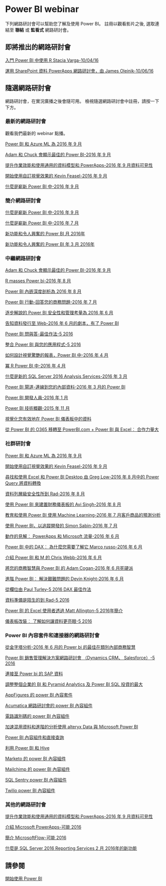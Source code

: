 <properties
   pageTitle="Power BI webinar"
   description="Power BI webinar。"
   services="powerbi"
   documentationCenter=""
   authors="maikelson"
   manager="mblythe"
   backup=""
   editor=""
   tags=""
   qualityFocus="no"
   qualityDate=""/>

<tags
   ms.service="powerbi"
   ms.devlang="NA"
   ms.topic="get-started-article"
   ms.tgt_pltfrm="NA"
   ms.workload="powerbi"
   ms.date="08/17/2016"
   ms.author="maikelson"/>

# Power BI webinar

下列網路研討會可以幫助您了解及使用 Power BI。 註冊以觀看影片之後, 選取連結至 **聯結** 或 **監看式** 網路研討會。


## 即將推出的網路研討會

[入門 Power BI 中使用 R Stacia Varga-10/04/16](https://info.microsoft.com/US-PowerBI-WBNR-FY17-10Oct-04-Getting-started-using-R-in-Power-BI-by-Stacia-Varga-257924.html?Is=Website)

[運用 SharePoint 資料 PowerApps 網路研討會，由 James Oleinik-10/06/16](https://info.microsoft.com/US-PowerBI-WBNR-FY17-10Oct-06-Leveraging-SharePoint-Data-with-PowerApps-257924.html?Is=Website)


## 隨選網路研討會
網路研討會，在實況廣播之後會隨可用。  檢視隨選網路研討會中註冊，請按一下下方。

### 最新的網路研討會
觀看我們最新的 webinar 點播。

[Power BI 和 Azure ML 為 2016 年 9 月](https://info.microsoft.com/CO-PowerBI-WBNR-FY17-09Sep-20-PowerBI-Azure-ML_Registration.html?Is=Website)

[Adam 和 Chuck 會顯示最佳的 Power BI-2016 年 9 月](https://info.microsoft.com/CO-PowerBI-WBNR-FY17-09Sep-15-Real-Sociedad-Registration.html?Is=Website)

[提升作業效能和使用通用的資料模型和 PowerApps-2016 年 9 月資料可見性](https://info.microsoft.com/CO-PowerBI-WBNR-FY17-09Sep-14-PowerApps-Registration.html?Is=Website)

[開始使用自訂視覺效果的 Kevin Feasel-2016 年 9 月](https://info.microsoft.com/CO-PowerBI-WBNR-FY17-09Sep-13-Getting-Started-with-Custom-Visuals-Registration.html?Is=Website)

[什麼是嶄新 Power BI 中-2016 年 9 月](https://info.microsoft.com/CO-PowerBI-WBNR-FY17-09Sep-08-Whats-New-in-PowerBI-Registration.html?Is=Website)

###  簡介網路研討會

[什麼是嶄新 Power BI 中-2016 年 9 月](https://info.microsoft.com/CO-PowerBI-WBNR-FY17-09Sep-08-Whats-New-in-PowerBI-Registration.html?Is=Website)

[什麼是嶄新 Power BI 中-2016 年 7 月](https://info.microsoft.com/CO-PowerBI-WBNR-FY17-07Jul-12-Whats-New-in-PowerBI-Registration.html?Is=Website)

[新功能和令人興奮的 Power BI 月 2016年](https://info.microsoft.com/CO-PowerBI-WBNR-FY16-05May-10-Whats-New-in-PowerBI-Registration.html?Is=Website)

[新功能和令人興奮的 Power BI 年 3 月 2016年](https://info.microsoft.com/CO-PowerBI-WBNR-FY16-03Mar-01-PowerBIWhatsNew-Registration.html?Is=Website)

### 中繼網路研討會

[Adam 和 Chuck 會顯示最佳的 Power BI-2016 年 9 月](https://info.microsoft.com/CO-PowerBI-WBNR-FY17-09Sep-15-Real-Sociedad-Registration.html?Is=Website)

[R masses Power bi-2016 年 8 月](https://info.microsoft.com/CO-PowerBI-WBNR-FY17-08Aug-18-PowerBI-R-for-Masses-Registration.html?Is=Website)

[Power BI 內嵌深度剖析為 2016 年 8 月](https://info.microsoft.com/CO-PowerBI-WBNR-FY16-08Aug-09-PowerBI-Embedded-Deep-Dive-Registration.html?Is=Website)

[Power BI 行動-回答您的商務問題-2016 年 7 月](https://info.microsoft.com/CO-PowerBI-WBNR-FY17-07Jul-21-PowerBI-Mobile-Registration.html?Is=Website)

[逐步解說的 Power BI 安全性和管理考量為 2016 年 6 月](https://info.microsoft.com/CO-PowerBI-WBNR-FY16-06Jun-23-PowerBI-Security-Registration.html?Is=Website)

[告知資料發行至 Web-2016 年 6 月的劇本，有了 Power BI](https://info.microsoft.com/CO-PowerBI-WBNR-FY16-06Jun-14-PowerBI-Publish-to-Web-Registration.html?Is=Website)

[Power BI 問與答-最佳作法-5 2016](https://info.microsoft.com/CO-PowerBI-WBNR-FY16-05May-26-PowerBI-Q-and-A-Registration.html?Is=Website)

[整合 Power BI 與您的應用程式-5 2016](https://info.microsoft.com/CO-PowerBI-WBNR-FY16-05May-24-Integrating-PowerBI-with-your-Application-Registration.html?Is=Website)

[如何設計視覺驚艷的報表，Power BI 中-2016 年 4 月](https://info.microsoft.com/CO-PowerBI-WBNR-FY16-04Apr-19-Design-Reports-in-PowerBI-Registration.html?Is=Website)

[冪 R Power BI 中-2016 年 4 月](https://info.microsoft.com/CO-PowerBI-WBNR-FY16-04Apr-14-Power-of-R-in-PowerBI-Registration.html?Is=Website)

[什麼是新的 SQL Server 2016 Analysis Services-2016 年 3 月](https://info.microsoft.com/CO-PowerBI-WBNR-FY16-03Mar-24-PowerBI-SSAS-Registration.html?Is=Website)

[Power BI 閘道-連線到您的內部資料-2016 年 3 月的 Power BI](https://info.microsoft.com/CO-PowerBI-WBNR-FY16-03Mar-10-PowerBI-Gateway-Registration.html?Is=Website)

[Power BI 開發人員-2016 年 1 月](https://info.microsoft.com/CO-PowerBI-WBNR-FY16-01Jan-28-PowerBI-Developers-Registration.html?Is=Website)

[Power BI 技術概觀-2015 年 11 月](https://info.microsoft.com/CO-PowerBI-WBNR-FY16-11Nov15-PowerBITechnicalOverview-Register.html?Is=Website)

[視覺化您有效地在 Power BI 儀表板中的資料](https://info.microsoft.com/CO-PowerBI-WBNR-FY16-01Oct15-VisualizingDataPowerBIDashboard-Register.html?Is=Website)

[從 Power BI 的 O365 移轉至 PowerBI.com + Power BI 與 Excel︰ 合作力量大](https://info.microsoft.com/CO-PowerBI-WBNR-FY16-15Dec15-PowerBI-Excel-Registration.html?Is=Website)

### 社群研討會

[Power BI 和 Azure ML 為 2016 年 9 月](https://info.microsoft.com/CO-PowerBI-WBNR-FY17-09Sep-20-PowerBI-Azure-ML_Registration.html?Is=Website)

[開始使用自訂視覺效果的 Kevin Feasel-2016 年 9 月](https://info.microsoft.com/CO-PowerBI-WBNR-FY17-09Sep-13-Getting-Started-with-Custom-Visuals-Registration.html?Is=Website)

[尋找和使用 Excel 和 Power BI Desktop 由 Greg Low-2016 年 8 月中的 Power Query 將資料轉換](https://info.microsoft.com/CO-PowerBI-WBNR-FY17-08Aug-25-PowerQuery-PowerBI-Registration.html?Is=Website)

[資料列層級安全性所到 Rad-2016 年 8 月](https://info.microsoft.com/CO-PowerBI-WBNR-FY17-08Aug-23-PowerBI-Row-Level-Security-Registration.html?Is=Website)

[使用 Power BI 來建置財務儀表板的 Avi Singh-2016 年 8 月](https://info.microsoft.com/CO-PowerBI-WBNR-FY17-08Aug-16-PowerBI-Financial-Dashboards-Registration.html?Is=Website)

[教育和使用 Power BI 使用 Machine Learning-2016 年 7 月客戶商品的預測分析](https://info.microsoft.com/CO-PowerBI-WBNR-FY16-07Jul-26-PowerBI-MachineLearning-Registration.html?Is=Website)

[使用 Power BI，以追蹤開發的 Simon Sabin-2016 年 7 月](https://info.microsoft.com/CO-PowerBI-WBNR-FY16-07Jul-19-PowerBI-Track-Development-Registration.html?Is=Website)

[動作的見解︰ PowerApps 和 Microsoft 流量-2016 年 6 月](https://info.microsoft.com/CO-PowerBI-WBNR-FY16-06Jun-30-Leveraging-PowerApps-MicrosoftFlow-Registration.html?Is=Website)

[Power BI 中的 DAX︰ 為什麼您需要了解它 Marco russo-2016 年 6 月](https://info.microsoft.com/CO-PowerBI-WBNR-FY16-06Jun-28-DAX-PowerBI-Registration.html?Is=Website)

[介紹 Power BI 和 M 的 Chris Webb-2016 年 6 月](https://info.microsoft.com/CO-PowerBI-WBNR-FY16-06Jun-21-Amazing-Things-with-Power-BI-Registration.html?Is=Website)

[將您的商務智慧與 Power BI 的 Adam Cogan-2016 年 6 月死硬派](https://info.microsoft.com/CO-PowerBI-WBNR-FY16-06Jun-14-Hardcore-Business-Intelligence-Registration.html?Is=Website)

[進階 Power BI︰ 解決艱難問題的 Devin Knight-2016 年 6 月](https://info.microsoft.com/CO-PowerBI-WBNR-FY16-06Jun-07-Advanced-PowerBI-Registration.html?Is=Website)

[從欄位由 Paul Turley-5 2016 DAX 最佳作法](https://info.microsoft.com/CO-PowerBI-WBNR-FY16-05May-31-DAX-best-practices-Registration.html?Is=Website)

[資料準備是陌生的到 Rad-5 2016](https://info.microsoft.com/CO-PowerBI-WBNR-FY16-05May-24-Data-Preparation-Registration.html?Is=Website)

[Power BI 的 Excel 使用者透過 Matt Allington-5 2016年簡介](https://info.microsoft.com/CO-PowerBI-WBNR-FY16-05May-17-Intro-to-PowerBI-for-Excel-Registration.html?Is=Website)

[儀表板改裝︰ 了解如何讓資料更亮眼-5 2016](https://info.microsoft.com/CO-PowerBI-WBNR-FY16-05May-12-Dashboard-Makeover-Registration.html?Is=Website)

### Power BI 內容套件和連接器的網路研討會

[從金字塔分析-2016 年 6 月的 Power bi 的最佳在類別內部商務智慧](https://info.microsoft.com/CO-PowerBI-WBNR-FY16-06Jun-16-PowerBI-Pyramid-Analytics-Registration.html?Is=Website)

[Power BI 銷售管理解決方案網路研討會 （Dynamics CRM、 Salesforce）-5 2016](https://info.microsoft.com/CO-PowerBI-WBNR-FY16-05May-25-PowerBI-Sales-Management-Registration.html?Is=Website)

[連接至 Power bi 的 SAP 資料](https://info.microsoft.com/CO-PowerBI-WBNR-FY16-04Apr-21-Connecting-SAP-PowerBI-Registration.html?Is=Website)

[調整整個企業的 BI 和 Pyramid Analytics 及 Power BI SQL 投資的最大](https://info.microsoft.com/CO-PowerBI-WBNR-FY16-10Dec15-PyramidAnalyticsPowerBI-Registration.html?Is=Website)

[AppFigures 的 power BI 內容套件](https://info.microsoft.com/CO-PowerBI-WBNR-FY16-27Oct15-appFiguresPowerBIContentPack-Register.html?Is=Website)

[Acumatica 網路研討會的 power BI 內容組件](https://info.microsoft.com/CO-PowerBI-WBNR-FY16-10Dec15-AcumaticaPowerBI-Registration.html?Is=Website)

[電路識別碼的 power BI 內容組件](https://info.microsoft.com/CO-PowerBI-WBNR-FY16-01Dec15-PowerBICircuitID-Register.html?Is=Website)

[加速混用資料和進階的分析使用 alteryx Data 與 Microsoft Power BI](https://info.microsoft.com/CO-PowerBI-WBNR-FY16-03Nov15-AlteryxPowerBI-Register.html?Is=Website)

[Power BI 內容組件和直接查詢](https://info.microsoft.com/CO-PowerBI-WBNR-FY16-27Aug15-DeepDiveContentPacks-Register.html?Is=Website)

[利用 Power BI 和 Hive](https://info.microsoft.com/CO-PowerBI-WBNR-FY16-08Dec15-SimbaPowerBI-Registration.html?Is=Website)

[Marketo 的 power BI 內容組件](https://info.microsoft.com/CO-PowerBI-WBNR-FY16-17Nov15-MarketoPowerBIContentPack-Register.html?Is=Website)

[Mailchimp 的 power BI 內容組件](https://info.microsoft.com/CO-PowerBI-WBNR-FY16-18Nov15-PowerBIMailchimp-Register.html?Is=Website)

[SQL Sentry power BI 內容組件](https://info.microsoft.com/CO-PowerBI-WBNR-FY16-10Nov15-SQLSentry-Register.html?Is=Website)

[Twilio power BI 內容組件](https://info.microsoft.com/CO-PowerBI-WBNR-FY16-05Nov15-TwilioPowerBIContentPack-Register.html?Is=Website)

### 其他的網路研討會

[提升作業效能和使用通用的資料模型和 PowerApps-2016 年 9 月資料可見性](https://info.microsoft.com/CO-PowerBI-WBNR-FY17-09Sep-14-PowerApps-Registration.html?Is=Website)

[介紹 Microsoft PowerApps-可能 2016](https://info.microsoft.com/CO-PowerApps-WBNR-FY16-05May-Intro-to-PowerApps-CLE-Registration.html?Is=Website)

[簡介 MicrosoftFlow-可能 2016](https://info.microsoft.com/CO-MSFTFlow-WBNR-FY16-05May-Intro-to-MicrosoftFLow-CLE-Registration.html?Is=Website)

[什麼是 SQL Server 2016 Reporting Services 2 月 2016年的新功能](https://info.microsoft.com/CO-PowerBI-WBNR-FY16-02Feb-25-PowerBI-SQL-Reporting-Registration.html?Is=Website)

## 請參閱
[開始使用 Power BI](powerbi-service-get-started.md)
